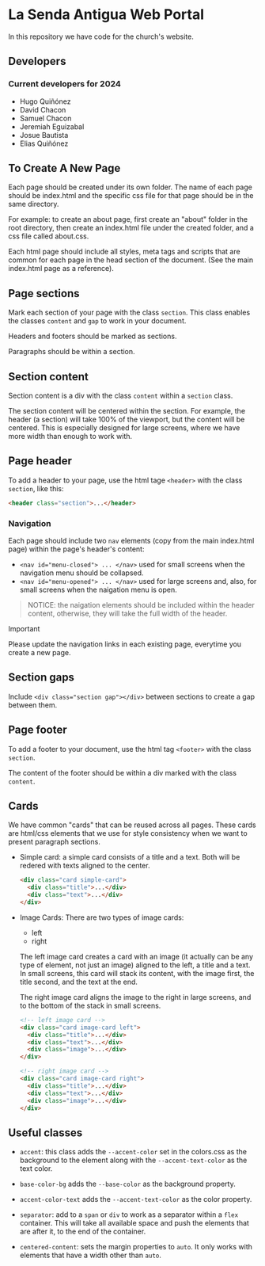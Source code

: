 # La Senda Antigua Web Portal

In this repository we have code for the church's website.

## Developers

### Current developers for 2024

- Hugo Quiñónez
- David Chacon
- Samuel Chacon
- Jeremiah Eguizabal
- Josue Bautista
- Elias Quiñónez

## To Create A New Page

Each page should be created under its own folder. The name of each page should be index.html and the specific css file for that page should be in the same directory.

For example: to create an about page, first create an "about" folder in the root directory, then create an index.html file under the created folder, and a css file called about.css.

Each html page should include all styles, meta tags and scripts that are common for each page in the head section of the document. (See the main index.html page as a reference).

## Page sections

Mark each section of your page with the class `section`. This class enables the classes `content` and `gap` to work in your document.

Headers and footers should be marked as sections.

Paragraphs should be within a section.

## Section content

Section content is a div with the class `content` within a `section` class.

The section content will be centered within the section. For example, the header (a section) will take 100% of the viewport, but the content will be centered. This is especially designed for large screens, where we have more width than enough to work with.

## Page header

To add a header to your page, use the html tage `<header>` with the class `section`, like this:

```html
<header class="section">...</header>
```

### Navigation

Each page should include two `nav` elements (copy from the main index.html page) within the page's header's content:

- `<nav id="menu-closed"> ... </nav>` used for small screens when the navigation menu should be collapsed.
- `<nav id="menu-opened"> ... </nav>` used for large screens and, also, for small screens when the naigation menu is open.

> NOTICE: the naigation elements should be included within the header content, otherwise, they will take the full width of the header.

> [!IMPORTANT]
> Please update the navigation links in each existing page, everytime you create a new page.

## Section gaps

Include `<div class="section gap"></div>` between sections to create a gap between them.

## Page footer

To add a footer to your document, use the html tag `<footer>` with the class `section`.

The content of the footer should be within a div marked with the class `content`.

## Cards

We have common "cards" that can be reused across all pages. These cards are html/css elements that we use for style consistency when we want to present paragraph sections.

- Simple card: a simple card consists of a title and a text. Both will be redered with texts aligned to the center.
  ```html
  <div class="card simple-card">
    <div class="title">...</div>
    <div class="text">...</div>
  </div>
  ```
- Image Cards: There are two types of image cards:

  - left
  - right

  The left image card creates a card with an image (it actually can be any type of element, not just an image) aligned to the left, a title and a text. In small screens, this card will stack its content, with the image first, the title second, and the text at the end.

  The right image card aligns the image to the right in large screens, and to the bottom of the stack in small screens.

  ```html
  <!-- left image card -->
  <div class="card image-card left">
    <div class="title">...</div>
    <div class="text">...</div>
    <div class="image">...</div>
  </div>

  <!-- right image card -->
  <div class="card image-card right">
    <div class="title">...</div>
    <div class="text">...</div>
    <div class="image">...</div>
  </div>
  ```

## Useful classes

- `accent`: this class adds the `--accent-color` set in the colors.css as the background to the element along with the `--accent-text-color` as the text color.

- `base-color-bg` adds the `--base-color` as the background property.

- `accent-color-text` adds the `--accent-text-color` as the color property.

- `separator`: add to a `span` or `div` to work as a separator within a `flex` container. This will take all available space and push the elements that are after it, to the end of the container.

- `centered-content`: sets the margin properties to `auto`. It only works with elements that have a width other than `auto`.
